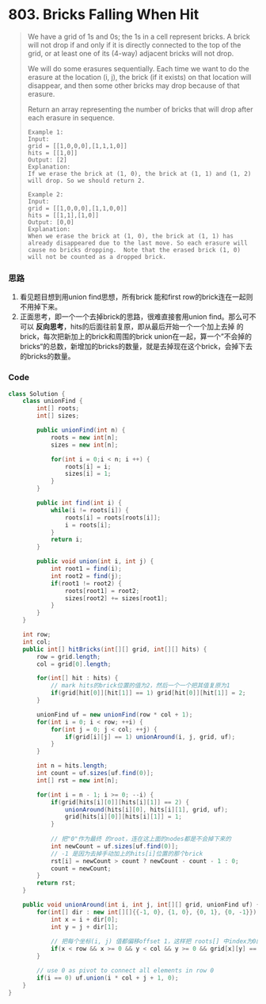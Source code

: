 # 803. Bricks Falling When Hit

> We have a grid of 1s and 0s; the 1s in a cell represent bricks.  A brick will not drop if and only if it is directly connected to the top of the grid, or at least one of its \(4-way\) adjacent bricks will not drop.
>
> We will do some erasures sequentially. Each time we want to do the erasure at the location \(i, j\), the brick \(if it exists\) on that location will disappear, and then some other bricks may drop because of that erasure.
>
> Return an array representing the number of bricks that will drop after each erasure in sequence.
>
> ```
> Example 1:
> Input: 
> grid = [[1,0,0,0],[1,1,1,0]]
> hits = [[1,0]]
> Output: [2]
> Explanation: 
> If we erase the brick at (1, 0), the brick at (1, 1) and (1, 2) will drop. So we should return 2.
> ```
>
> ```
> Example 2:
> Input: 
> grid = [[1,0,0,0],[1,1,0,0]]
> hits = [[1,1],[1,0]]
> Output: [0,0]
> Explanation: 
> When we erase the brick at (1, 0), the brick at (1, 1) has already disappeared due to the last move. So each erasure will cause no bricks dropping.  Note that the erased brick (1, 0) will not be counted as a dropped brick.
> ```

### 思路

1. 看见题目想到用union find思想，所有brick 能和first row的brick连在一起则不用掉下来。
2. 正面思考，即一个一个去掉brick的思路，很难直接套用union find。那么可不可以 **反向思考**，hits的后面往前复原，即从最后开始一个一个加上去掉 的brick，每次把新加上的brick和周围的brick union在一起，算一个”不会掉的bricks“的总数，新增加的bricks的数量，就是去掉现在这个brick，会掉下去的bricks的数量。

### Code

```java
class Solution {
    class unionFind {
        int[] roots;
        int[] sizes;

        public unionFind(int n) {
            roots = new int[n];
            sizes = new int[n];

            for(int i = 0;i < n; i ++) {
                roots[i] = i;
                sizes[i] = 1;
            }
        }

        public int find(int i) {
            while(i != roots[i]) {
                roots[i] = roots[roots[i]];
                i = roots[i];
            }
            return i;
        }

        public void union(int i, int j) {
            int root1 = find(i);
            int root2 = find(j);
            if(root1 != root2) {
                roots[root1] = root2;
                sizes[root2] += sizes[root1];
            }
        }
    }

    int row;
    int col;
    public int[] hitBricks(int[][] grid, int[][] hits) {
        row = grid.length;
        col = grid[0].length;

        for(int[] hit : hits) {
            // mark hits的brick位置的值为2，然后一个一个把其值复原为1
            if(grid[hit[0]][hit[1]] == 1) grid[hit[0]][hit[1]] = 2;
        }

        unionFind uf = new unionFind(row * col + 1);
        for(int i = 0; i < row; ++i) {
            for(int j = 0; j < col; ++j) {
                if(grid[i][j] == 1) unionAround(i, j, grid, uf);
            }
        }

        int n = hits.length;
        int count = uf.sizes[uf.find(0)];
        int[] rst = new int[n];

        for(int i = n - 1; i >= 0; --i) {
            if(grid[hits[i][0]][hits[i][1]] == 2) {
                unionAround(hits[i][0], hits[i][1], grid, uf);
                grid[hits[i][0]][hits[i][1]] = 1;
            }
            
            // 把"0"作为最终 的root，连在这上面的nodes都是不会掉下来的
            int newCount = uf.sizes[uf.find(0)];
            // -1 是因为去掉手动加上的hits[i]位置的那个brick
            rst[i] = newCount > count ? newCount - count - 1 : 0;
            count = newCount;
        }
        return rst;
    }

    public void unionAround(int i, int j, int[][] grid, unionFind uf) {
        for(int[] dir : new int[][]{{-1, 0}, {1, 0}, {0, 1}, {0, -1}}) {
            int x = i + dir[0];
            int y = j + dir[1];
            
            // 把每个坐标(i, j) 值都偏移offset 1，这样把 roots[] 中index为0的位置留出来，把其作为“最终的root”
            if(x < row && x >= 0 && y < col && y >= 0 && grid[x][y] == 1) uf.union(i * col + j + 1, x * col + y + 1);
        }

        // use 0 as pivot to connect all elements in row 0
        if(i == 0) uf.union(i * col + j + 1, 0);
    }
}
```



